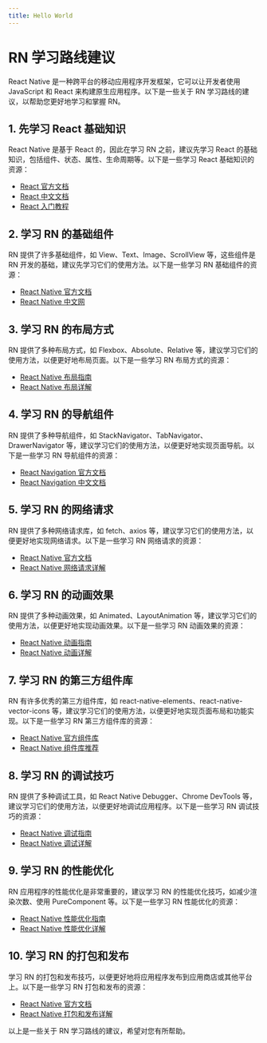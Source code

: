 ```yaml
---
title: Hello World
---
```


# RN 学习路线建议

React Native 是一种跨平台的移动应用程序开发框架，它可以让开发者使用 JavaScript 和 React 来构建原生应用程序。以下是一些关于 RN 学习路线的建议，以帮助您更好地学习和掌握 RN。

## 1. 先学习 React 基础知识

React Native 是基于 React 的，因此在学习 RN 之前，建议先学习 React 的基础知识，包括组件、状态、属性、生命周期等。以下是一些学习 React 基础知识的资源：

- [React 官方文档](https://reactjs.org/docs/getting-started.html)
- [React 中文文档](https://zh-hans.reactjs.org/docs/getting-started.html)
- [React 入门教程](https://www.ruanyifeng.com/blog/2015/03/react.html)

## 2. 学习 RN 的基础组件

RN 提供了许多基础组件，如 View、Text、Image、ScrollView 等，这些组件是 RN 开发的基础，建议先学习它们的使用方法。以下是一些学习 RN 基础组件的资源：

- [React Native 官方文档](https://reactnative.dev/docs/components-and-apis)
- [React Native 中文网](https://reactnative.cn/docs/components-and-apis/)

## 3. 学习 RN 的布局方式

RN 提供了多种布局方式，如 Flexbox、Absolute、Relative 等，建议学习它们的使用方法，以便更好地布局页面。以下是一些学习 RN 布局方式的资源：

- [React Native 布局指南](https://reactnative.dev/docs/flexbox)
- [React Native 布局详解](https://www.jianshu.com/p/6e3a2c7b3d6c)

## 4. 学习 RN 的导航组件

RN 提供了多种导航组件，如 StackNavigator、TabNavigator、DrawerNavigator 等，建议学习它们的使用方法，以便更好地实现页面导航。以下是一些学习 RN 导航组件的资源：

- [React Navigation 官方文档](https://reactnavigation.org/docs/getting-started)
- [React Navigation 中文文档](https://reactnavigation.org/docs/zh-Hans/getting-started)

## 5. 学习 RN 的网络请求

RN 提供了多种网络请求库，如 fetch、axios 等，建议学习它们的使用方法，以便更好地实现网络请求。以下是一些学习 RN 网络请求的资源：

- [React Native 官方文档](https://reactnative.dev/docs/network)
- [React Native 网络请求详解](https://www.jianshu.com/p/7c4a5c5f657e)

## 6. 学习 RN 的动画效果

RN 提供了多种动画效果，如 Animated、LayoutAnimation 等，建议学习它们的使用方法，以便更好地实现动画效果。以下是一些学习 RN 动画效果的资源：

- [React Native 动画指南](https://reactnative.dev/docs/animations)
- [React Native 动画详解](https://www.jianshu.com/p/7c4a5c5f657e)

## 7. 学习 RN 的第三方组件库

RN 有许多优秀的第三方组件库，如 react-native-elements、react-native-vector-icons 等，建议学习它们的使用方法，以便更好地实现页面布局和功能实现。以下是一些学习 RN 第三方组件库的资源：

- [React Native 官方组件库](https://reactnative.directory/)
- [React Native 组件库推荐](https://www.jianshu.com/p/7c4a5c5f657e)

## 8. 学习 RN 的调试技巧

RN 提供了多种调试工具，如 React Native Debugger、Chrome DevTools 等，建议学习它们的使用方法，以便更好地调试应用程序。以下是一些学习 RN 调试技巧的资源：

- [React Native 调试指南](https://reactnative.dev/docs/debugging)
- [React Native 调试详解](https://www.jianshu.com/p/7c4a5c5f657e)

## 9. 学习 RN 的性能优化

RN 应用程序的性能优化是非常重要的，建议学习 RN 的性能优化技巧，如减少渲染次数、使用 PureComponent 等。以下是一些学习 RN 性能优化的资源：

- [React Native 性能优化指南](https://reactnative.dev/docs/performance)
- [React Native 性能优化详解](https://www.jianshu.com/p/7c4a5c5f657e)

## 10. 学习 RN 的打包和发布

学习 RN 的打包和发布技巧，以便更好地将应用程序发布到应用商店或其他平台上。以下是一些学习 RN 打包和发布的资源：

- [React Native 官方文档](https://reactnative.dev/docs/signed-apk-android)
- [React Native 打包和发布详解](https://www.jianshu.com/p/7c4a5c5f657e)

以上是一些关于 RN 学习路线的建议，希望对您有所帮助。